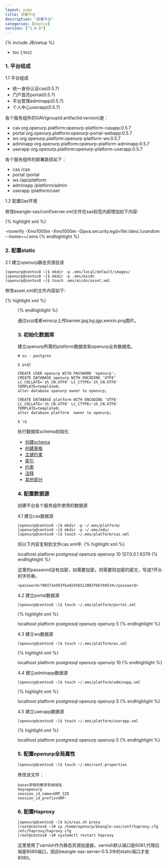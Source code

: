 ```yaml
---
layout: page
title: 部署平台
description: "部署平台"
categories: [deploy]
version: ["1.0.0"]
---
```

{% include JB/setup %}

* toc
{:toc}

### 1. 平台组成

1.1 平台组成

* 统一身份认证cas(0.5.7)
* 门户首页portal(0.5.7)
* 平台管理adminapp(0.5.7)
* 个人中心userapp(0.5.7)

各个服务组件的GAV(groupId:artifactId:version)是：

* cas      org.openurp.platform:openurp-platform-casapp:0.5.7
* portal   org.openurp.platform:openurp-portal-webapp:0.5.7
* ws       org.openurp.platform:openurp-platform-ws:0.5.7
* adminapp org.openurp.platform:openurp-platform-adminapp:0.5.7
* userapp  org.openurp.platform:openurp-platform-userapp:0.5.7

各个服务组件的部署路径如下：
* cas      /cas
* portal   /portal
* ws       /api/platform
* adminapp /platform/admin
* userapp  /platform/user

1.2 配置Sas环境

修改beangle-sas/conf/server.xml文件在sas标签内部增加如下内容:

{% highlight xml %}
<?xml version='1.0' encoding='utf-8'?>
<Sas version="0.8.1">
  <Engines>
    <Engine name="tomcat10" type="tomcat" version="10.0.0-M9" jspSupport="true">
      <Jar gav="org.postgresql:postgresql:42.2.9"/>
    </Engine>
    <Engine name="vibed" type="vibed" version="0.8.6"/>
  </Engines>

  <Resources/>

  <Farms>
    <Farm name="platform" engine="tomcat10">
      <Options>-noverify -Xmx1000m -Xms1000m -Djava.security.egd=file:/dev/./urandom</Options>
      <Http acceptCount="100" maxThreads="200"  minSpareThreads="10"  compression="off"  />
      <Server name="server1"  http="7080"  />
    </Farm>
    <Farm name="micdn" engine="vibed">
      <Options>--home=~/.ems</Options>
      <Server name="blob" http="9090"/>
      <Server name="asset" http="8080"/>
    </Farm>
  </Farms>

  <Webapps>
    <Webapp name="platform-cas"  gav="org.openurp.platform:openurp-platform-cas:0.5.7" />
    <Webapp name="platform-portal"  gav="org.openurp.platform:openurp-platform-portal:0.5.7" />
    <Webapp name="platform-ws"  gav="org.openurp.platform:openurp-platform-ws:0.5.7" />
    <Webapp name="platform-index" gav="org.beangle.ems:beangle-ems-index_2.13:4.1.7"/>
    <Webapp name="micdn.blob" gav="org.beangle.micdn:beangle-micdn-blob:bin:ldc:0.0.10"/>
    <Webapp name="micdn.asset" gav="org.beangle.micdn:beangle-micdn-asset:bin:ldc:0.0.10"/>
  </Webapps>

  <Proxy engine="haproxy">
    <Backend name="micdn_asset">
       <Server name="micdn.asset" port="6081"/>
    </Backend>
  </Proxy>

  <Deployments>
    <Deployment webapp="platform-portal" on="platform" path="/portal"/>
    <Deployment webapp="platform-cas" on="platform" path="/cas"/>
    <Deployment webapp="platform-ws" on="platform" path="/api/platform"/>
    <Deployment webapp="platform-index" on="platform" path=""/>
    <Deployment webapp="micdn.blob" on="micdn.blob"  path="/blob"/>
    <Deployment webapp="micdn.asset" on="micdn_asset"  path="/static"/>
  </Deployments>
</Sas>
{% endhighlight %}

### 2. 配置static

2.1 建立openurp静态资源目录

    [openurp@centos8 ~]$ mkdir -p .ems/local/default/images/
    [openurp@centos8 ~]$ mkdir -p .ems/micdn
    [openurp@centos8 ~]$ touch .ems/micdn/asset.xml

修改asset.xml的文件内容如下:

{% highlight xml %}
<asset base="/home/openurp/.ems/static">
  <repository remote="https://repo1.maven.org/maven2" local="/home/openurp/.m2/repository"/>
  <contexts>
    <context base="/kindeditor">
      <jar gav="org.beangle.bundles:beangle-bundles-kindeditor:4.1.11"/>
      <jar gav="org.beangle.bundles:beangle-bundles-kindeditor:4.1.12"/>
    </context>
    <context base="/local">
      <dir location="/home/openurp/.ems/local"/>
    </context>
    <context base="/my97">
      <jar gav="org.beangle.bundles:beangle-bundles-my97:4.8"/>
    </context>
    <context base="/virtual-keyboard">
      <jar gav="org.webjars.npm:virtual-keyboard:1.26.5"/>
    </context>
    <context base="/ems">
      <jar gav="org.beangle.ems:beangle-ems-static:4.1.5"/>
    </context>
    <context base="/bootstrap">
      <jar gav="org.webjars:bootstrap:4.5.0"/>
    </context>
    <context base="/jquery-colorbox">
      <jar gav="org.webjars.bower:jquery-colorbox:1.6.4"/>
    </context>
    <context base="/popper.js">
      <jar gav="org.webjars:popper.js:2.0.2"/>
    </context>
    <context base="/jquery-treetable">
      <jar gav="org.webjars.bower:jquery-treetable:3.2.0"/>
    </context>
    <context base="/cryptojs">
      <jar gav="org.webjars:cryptojs:3.1.2"/>
    </context>
    <context base="/vue">
      <jar gav="org.webjars:vue:2.6.11"/>
    </context>
    <context base="/jsbarcode">
      <jar gav="org.beangle.bundles:beangle-bundles-jsbarcode:3.9.0"/>
    </context>
    <context base="/openurp-edu">
      <jar gav="org.openurp.edu:openurp-edu-static:0.1.0"/>
    </context>
    <context base="/jquery">
      <jar gav="org.webjars:jquery:1.10.2"/>
      <jar gav="org.webjars:jquery:3.5.1"/>
    </context>
    <context base="/openurp-default">
      <jar gav="org.openurp.theme:openurp-theme-default:0.3.1"/>
    </context>
    <context base="/chosen">
      <jar gav="org.webjars:chosen:1.8.7"/>
    </context>
    <context base="/pdfjs">
      <jar gav="org.beangle.bundles:beangle-bundles-pdfjs:1.9.426"/>
    </context>
    <context base="/AdminLTE">
      <jar gav="org.webjars:AdminLTE:3.0.5"/>
    </context>
    <context base="/openurp-edu-base">
      <jar gav="org.openurp.edu.base:openurp-edu-base-static:0.0.26"/>
    </context>
    <context base="/font-awesome">
      <jar gav="org.webjars:font-awesome:4.7.0"/>
      <jar gav="org.webjars:font-awesome:5.13.0"/>
    </context>
    <context base="/jquery-ui">
      <jar gav="org.beangle.bundles:beangle-bundles-jquery-ui:1.10.4"/>
      <jar gav="org.webjars:jquery-ui:1.12.1"/>
    </context>
    <context base="/struts2-jquery">
      <jar gav="org.beangle.bundles:beangle-bundles-struts2-jquery:3.6.1"/>
    </context>
    <context base="/echarts">
      <jar gav="org.webjars.bower:echarts:4.5.0"/>
    </context>
    <context base="/bui">
      <jar gav="org.beangle.bundles:beangle-bundles-bui:0.3.1"/>
    </context>
    <context base="/jquery-form">
      <jar gav="org.webjars:jquery-form:4.2.2"/>
    </context>
    <context base="/requirejs">
      <jar gav="org.webjars:requirejs:2.3.6"/>
    </context>
  </contexts>
</asset>
{% endhighlight %}

通过scp或者winscp上传banner.jpg,bg.jgp,weixin.png图片。

### 3. 初始化数据库

建立openurp所需的platform数据库和openurp业务数据库。

    # su - postgres

    $ psql

    CREATE USER openurp WITH PASSWORD 'openurp';
    CREATE DATABASE openurp WITH ENCODING 'UTF8' LC_COLLATE='zh_CN.UTF8' LC_CTYPE='zh_CN.UTF8' TEMPLATE=template0;
    alter database openurp owner to openurp;

    CREATE DATABASE platform WITH ENCODING 'UTF8' LC_COLLATE='zh_CN.UTF8' LC_CTYPE='zh_CN.UTF8' TEMPLATE=template0;
    alter database platform  owner to openurp;

    $ \q

执行数据库schema初始化
* [创建schema](/model/ddl/platform/0-schemas.sql)
* [创建表格](/model/ddl/platform/1-tables.sql)
* [主键约束](/model/ddl/platform/2-keys.sql)
* [索引](/model/ddl/platform/3-indices.sql)
* [约束](/model/ddl/platform/4-constraints.sql)
* [注释](/model/ddl/platform/6-comments.sql)
* [其他部分](/model/ddl/platform/6-misc.sql)
### 4. 配置数据源

创建平台各个服务组件使用的数据源

4.1 建立cas数据源

    [openurp@centos8 ~]$ mkdir -p ~/.ems/platform/
    [openurp@centos8 ~]$ mkdir -p ~/.ems/edu/
    [openurp@centos8 ~]$ touch ~/.ems/platform/cas.xml

将以下内容复制到文件cas.xml中.
{% highlight xml %}
<?xml version="1.0"?>
<app secret="openurp-platform-casapp">
  <resources>
    <datasource name="default">
      <serverName>localhost</serverName>
      <databaseName>platform</databaseName>
      <driver>postgresql</driver>
      <user>openurp</user>
      <password>openurp</password>
      <maximumPoolSize>10</maximumPoolSize>
    </datasource>
    <redis>
      <host>127.0.0.1</host>
      <port>6379</port>
    </redis>
  </resources>
 <config>
    <login enableCaptcha="true"  forceHttps="false"></login>
  </config>
</app>
{% endhighlight %}

这里的password没有加密，如需要加密，则需要将加密的密文，写成?开头的字符串。

    <password>?00372e593fba92456513083fbb704534</password>

4.2 建立portal数据源

    [openurp@centos8 ~]$ touch ~/.ems/platform/portal.xml

{% highlight xml %}
<?xml version="1.0"?>
<app secret="openurp-portal-webapp">
  <resources>
    <datasource name="default">
      <serverName>localhost</serverName>
      <databaseName>platform</databaseName>
      <driver>postgresql</driver>
      <user>openurp</user>
      <password>openurp</password>
      <maximumPoolSize>5</maximumPoolSize>
    </datasource>
  </resources>
</app>
{% endhighlight %}

4.3 建立ws数据源

    [openurp@centos8 ~]$ touch ~/.ems/platform/ws.xml

{% highlight xml %}
<?xml version="1.0"?>
<app secret="openurp-platform-ws">
  <resources>
    <datasource name="default">
      <serverName>localhost</serverName>
      <databaseName>platform</databaseName>
      <driver>postgresql</driver>
      <user>openurp</user>
      <password>openurp</password>
      <maximumPoolSize>10</maximumPoolSize>
    </datasource>
  </resources>
</app>
{% endhighlight %}

4.4 建立adminapp数据源

    [openurp@centos8 ~]$ touch ~/.ems/platform/adminapp.xml

{% highlight xml %}
<?xml version="1.0"?>
<app secret="openurp-platform-adminapp">
  <resources>
    <datasource name="default">
      <serverName>localhost</serverName>
      <databaseName>platform</databaseName>
      <driver>postgresql</driver>
      <user>openurp</user>
      <password>openurp</password>
      <maximumPoolSize>5</maximumPoolSize>
    </datasource>
  </resources>
</app>
{% endhighlight %}

4.5 建立userapp数据源

    [openurp@centos8 ~]$ touch ~/.ems/platform/userapp.xml

{% highlight xml %}
<?xml version="1.0"?>
<app secret="openurp-platform-userapp">
  <resources>
    <datasource name="default">
      <serverName>localhost</serverName>
      <databaseName>platform</databaseName>
      <driver>postgresql</driver>
      <user>openurp</user>
      <password>openurp</password>
      <maximumPoolSize>5</maximumPoolSize>
    </datasource>
  </resources>
</app>
{% endhighlight %}

### 5. 配置openurp全局属性

    [openurp@centos8 ~]$ touch ~/.ems/conf.properties

修改该文件：

    base=学校的教学系统域名
    key=openurp
    session_id_name=URP_SID
    session_id_prefix=URP-

### 6. 配置Haproxy

    [openurp@centos8 ~]$ bin/sas.sh proxy
    [root@centos8 ~]# cp /home/openurp/beangle-sas/conf/haproxy.cfg /etc/haproxy/haproxy.cfg
    [root@centos8 ~]# systemctl restart haproxy

这里使用了varnish作为静态资源加速器，varnish默认端口是6081,代理后端是8080端口，因此beangle-sas-server-0.5.3中的static端口才是8080。

